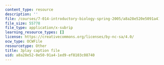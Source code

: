 ```yaml
---
content_type: resource
description: ''
file: /courses/7-014-introductory-biology-spring-2005/a8a28e520e5091a41ed9ef8103c08740_Uf7qNWklQkE.srt
file_size: 55778
file_type: application/x-subrip
learning_resource_types: []
license: https://creativecommons.org/licenses/by-nc-sa/4.0/
ocw_type: OCWFile
resourcetype: Other
title: 3play caption file
uid: a8a28e52-0e50-91a4-1ed9-ef8103c08740
---
```

